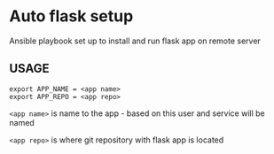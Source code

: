 # Auto flask setup

Ansible playbook set up to install and run flask app on remote server

## USAGE

```
export APP_NAME = <app name>
export APP_REPO = <app repo>
```

```<app name>``` is name to the app - based on this user and service will be named

```<app repo>``` is where git repository with flask app is located
